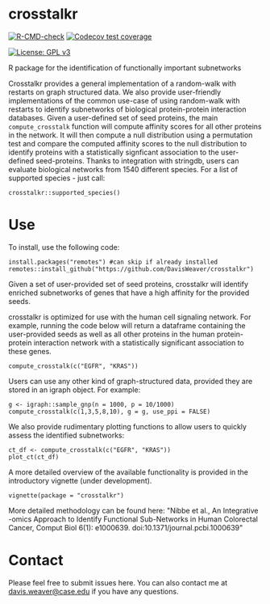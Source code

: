 # crosstalkr

<!-- badges: start -->
[![R-CMD-check](https://github.com/DavisWeaver/crosstalkr/workflows/R-CMD-check/badge.svg)](https://github.com/DavisWeaver/crosstalkr/actions)
[![Codecov test coverage](https://codecov.io/gh/DavisWeaver/crosstalkr/branch/main/graph/badge.svg)](https://app.codecov.io/gh/DavisWeaver/crosstalkr?branch=main)

[![License: GPL v3](https://img.shields.io/badge/License-GPL%20v3-blue.svg)](https://www.gnu.org/licenses/gpl-3.0)
<!-- badges: end -->

R package for the identification of functionally important subnetworks 

Crosstalkr provides a general implementation of a random-walk with restarts on graph structured data. 
We also provide user-friendly implementations of the common use-case of using random-walk with restarts to identify subnetworks of biological protein-protein interaction databases. 
Given a user-defined set of seed proteins, the main `compute_crosstalk` function will compute affinity scores for all other proteins in the network. 
It will then compute a null distribution using a permutation test and compare the computed affinity scores to the null distribution to identify proteins with a statistically signficant association to the user-defined seed-proteins.
Thanks to integration with stringdb, users can evaluate biological networks from 1540 different species. For a list of supported species - just call:

```
crosstalkr::supported_species()
```

# Use

To install, use the following code: 

```
install.packages("remotes") #can skip if already installed 
remotes::install_github("https://github.com/DavisWeaver/crosstalkr")
```

Given a set of user-provided set of seed proteins, crosstalkr will identify enriched subnetworks of genes that have a high affinity for the provided seeds. 

crosstalkr is optimized for use with the human cell signaling network. For example, running the code below will return a dataframe containing the user-provided seeds as well as all other proteins in the human protein-protein interaction network with a statistically significant association to these genes.

```
compute_crosstalk(c("EGFR", "KRAS"))
```

Users can use any other kind of graph-structured data, provided they are stored in an igraph object. For example:

```
g <- igraph::sample_gnp(n = 1000, p = 10/1000)
compute_crosstalk(c(1,3,5,8,10), g = g, use_ppi = FALSE)

```

We also provide rudimentary plotting functions to allow users to quickly assess the identified subnetworks: 

```
ct_df <- compute_crosstalk(c("EGFR", "KRAS"))
plot_ct(ct_df)
```

A more detailed overview of the available functionality is provided in the introductory vignette (under development). 

```
vignette(package = "crosstalkr")
```


More detailed methodology can be found here: "Nibbe et al., An Integrative -omics Approach to Identify Functional Sub-Networks in Human Colorectal Cancer, Comput Biol 6(1): e1000639. doi:10.1371/journal.pcbi.1000639"

# Contact

Please feel free to submit issues here. You can also contact me at davis.weaver@case.edu if you have any questions. 


